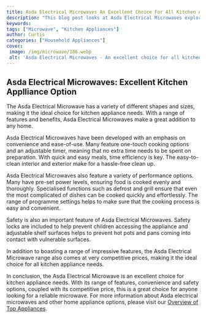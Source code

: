```yaml
---
title: Asda Electrical Microwaves An Excellent Choice For All Kitchen Appliance Needs
description: "This blog post looks at Asda Electrical Microwaves exploring their excellent quality and range that fit all kitchen appliance needs Find out why these microwaves are the perfect choice for you"
keywords: 
tags: ["Microwave", "Kitchen Appliances"]
author: Curtis
categories: ["Household Appliances"]
cover: 
 image: /img/microwave/186.webp
 alt: 'Asda Electrical Microwaves - An excellent choice for all kitchen appliance needs'
---
```

## Asda Electrical Microwaves: Excellent Kitchen Applliance Option
The Asda Electrical Microwave has a variety of different shapes and sizes, making it the ideal choice for kitchen appliance needs. With a range of features and benefits, Asda Electrical Microwaves make a great addition to any home. 

Asda Electrical Microwaves have been developed with an emphasis on convenience and ease-of-use. Many feature one-touch cooking options and an adjustable timer, meaning that no extra time needs to be spent on preparation. With quick and easy meals, time efficiency is key. The easy-to-clean interior and exterior make for a hassle-free clean up. 

Asda Electrical Microwaves also feature a variety of performance options. Many have pre-set power levels, ensuring food is cooked evenly and thoroughly. Specialised functions such as defrost and grill ensure that even the most complicated of dishes can be cooked quickly and effortlessly. The range of programme settings helps to make sure that the cooking process is easy and convenient. 

Safety is also an important feature of Asda Electrical Microwaves. Safety locks are included to help prevent children accessing the appliance and adjustable shelf surfaces helps to prevent hot pots and pans coming into contact with vulnerable surfaces. 

In addition to boasting a range of impressive features, the Asda Electrical Microwave range also comes at very competitive prices, making it the ideal choice for all kitchen appliance needs. 

In conclusion, the Asda Electrical Microwave is an excellent choice for kitchen appliance needs. With its range of features, convenience and safety options, coupled with its competitive price, this is a great choice for anyone looking for a reliable microwave. For more information about Asda electrical microwaves and other home appliance options, please visit our [Overview of Top Appliances](./pages/appliance-overview).
